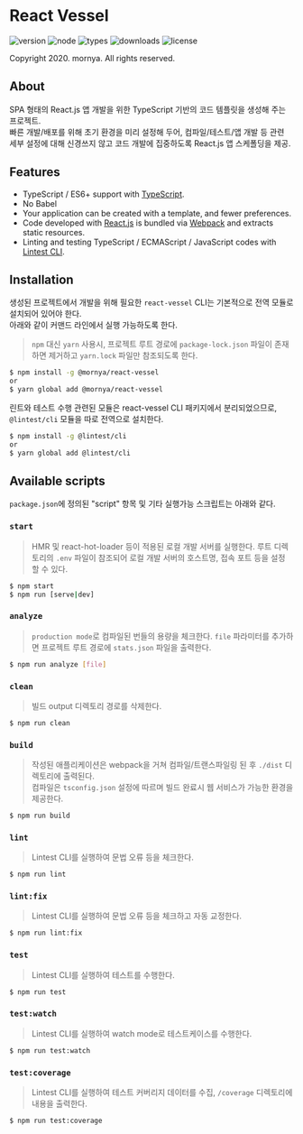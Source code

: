 # React Vessel
![version](https://img.shields.io/npm/v/@mornya/react-vessel)
![node](https://img.shields.io/node/v/@mornya/react-vessel)
![types](https://img.shields.io/npm/types/@mornya/react-vessel)
![downloads](https://img.shields.io/npm/dw/@mornya/react-vessel)
![license](https://img.shields.io/npm/l/@mornya/react-vessel)

Copyright 2020. mornya. All rights reserved.

## About
SPA 형태의 React.js 앱 개발을 위한 TypeScript 기반의 코드 템플릿을 생성해 주는 프로젝트.<br>
빠른 개발/배포를 위해 초기 환경을 미리 설정해 두어, 컴파일/테스트/앱 개발 등 관련 세부 설정에 대해 신경쓰지 않고 코드 개발에 집중하도록 React.js 앱 스케폴딩을 제공.

## Features
- TypeScript / ES6+ support with [TypeScript](https://www.typescriptlang.org/).
- No Babel
- Your application can be created with a template, and fewer preferences.
- Code developed with [React.js](https://reactjs.org/) is bundled via [Webpack](https://webpack.js.org/) and extracts static resources.
- Linting and testing TypeScript / ECMAScript / JavaScript codes with [Lintest CLI](https://npmjs.com/@lintest/cli).

## Installation
생성된 프로젝트에서 개발을 위해 필요한 `react-vessel` CLI는 기본적으로 전역 모듈로 설치되어 있어야 한다.<br>
아래와 같이 커맨드 라인에서 실행 가능하도록 한다.
> `npm` 대신 `yarn` 사용시, 프로젝트 루트 경로에 `package-lock.json` 파일이 존재하면 제거하고 `yarn.lock` 파일만 참조되도록 한다.
```bash
$ npm install -g @mornya/react-vessel
or
$ yarn global add @mornya/react-vessel
```
린트와 테스트 수행 관련된 모듈은 react-vessel CLI 패키지에서 분리되었으므로, `@lintest/cli` 모듈을 따로 전역으로 설치한다.
```bash
$ npm install -g @lintest/cli
or
$ yarn global add @lintest/cli
```

## Available scripts
`package.json`에 정의된 "script" 항목 및 기타 실행가능 스크립트는 아래와 같다.

### `start`
> HMR 및 react-hot-loader 등이 적용된 로컬 개발 서버를 실행한다. 루트 디렉토리의 `.env` 파일이 참조되어 로컬 개발 서버의 호스트명, 접속 포트 등을 설정 할 수 있다.
```bash
$ npm start
$ npm run [serve|dev]
```

### `analyze`
> `production mode`로 컴파일된 번들의 용량을 체크한다. `file` 파라미터를 추가하면 프로젝트 루트 경로에 `stats.json` 파일을 출력한다.
```bash
$ npm run analyze [file]
```

### `clean`
> 빌드 output 디렉토리 경로를 삭제한다.
```bash
$ npm run clean
```

### `build`
> 작성된 애플리케이션은 webpack을 거쳐 컴파일/트랜스파일링 된 후 `./dist` 디렉토리에 출력된다.<br>
 컴파일은 `tsconfig.json` 설정에 따르며 빌드 완료시 웹 서비스가 가능한 환경을 제공한다.
```bash
$ npm run build
```

### `lint`
> Lintest CLI를 실행하여 문법 오류 등을 체크한다.
```bash
$ npm run lint
```

### `lint:fix`
> Lintest CLI를 실행하여 문법 오류 등을 체크하고 자동 교정한다.
```bash
$ npm run lint:fix
```

### `test`
> Lintest CLI를 실행하여 테스트를 수행한다.
```bash
$ npm run test
```

### `test:watch`
> Lintest CLI를 실행하여 watch mode로 테스트케이스를 수행한다.
```bash
$ npm run test:watch
```

### `test:coverage`
> Lintest CLI를 실행하여 테스트 커버리지 데이터를 수집, `/coverage` 디렉토리에 내용을 출력한다.
```bash
$ npm run test:coverage
```
